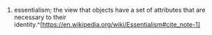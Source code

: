 1. essentialism; the view that objects have a set of attributes that are necessary to their identity.^[https://en.wikipedia.org/wiki/Essentialism#cite_note-1]